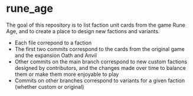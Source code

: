# rune_age

The goal of this repository is to list faction unit cards from the game Rune Age, and to create a place to design new factions and variants.

- Each file correpond to a faction
- The first two commits correspond to the cards from the original game and the expansion Oath and Anvil
- Other commits on the main branch correspond to new custom factions designed by contributors, and the changes made over time to balance them or make them more enjoyable to play
- Commits on other branches correspond to variants for a given faction (whether custom or original)

